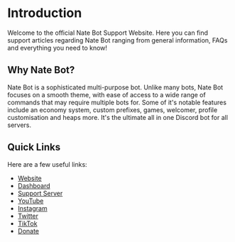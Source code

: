 # Introduction

Welcome to the official Nate Bot Support Website. Here you can find support articles regarding Nate Bot ranging from general information, FAQs and everything you need to know!

## Why Nate Bot?

Nate Bot is a sophisticated multi-purpose bot. Unlike many bots, Nate Bot focuses on a smooth theme, with ease of access to a wide range of commands that may require multiple bots for. Some of it's notable features include an economy system, custom prefixes, games, welcomer, profile customisation and heaps more. It's the ultimate all in one Discord bot for all servers.

## Quick Links
Here are a few useful links:

* [Website](https://natebot.xyz/)
* [Dashboard](https://dashboard.natebot.xyz/)
* [Support Server](https://discord.gg/cmUFubKUtu)
* [YouTube](https://www.youtube.com/channel/UCAkSUgBvtRETyZvaLFRcp-A?sub_confirmation=1)
* [Instagram](https://instagram.com/ntmcentral)
* [Twitter](https://twitter.com/ntmcentral)
* [TikTok](https://tiktok.com/@ntmcentral)
* [Donate](https://natebot.xyz/donate/)